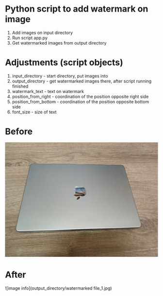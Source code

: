 # Python script to add watermark on image

1. Add images on input directory
2. Run script app.py
3. Get watermarked images from output directory

# Adjustments (script objects) 

1. input_directory - start directory, put images into
2. output_directory - get watermarked images there, after script running finished
3. watermark_text - text on watermark
4. position_from_right - coordination of the position opposite right side
5. position_from_bottom - coordination of the position opposite bottom side
6. font_size - size of text

# Before
![image info](input_directory/file_1.jpg)
# After
![image info](output_directory/watermarked file_1.jpg)
